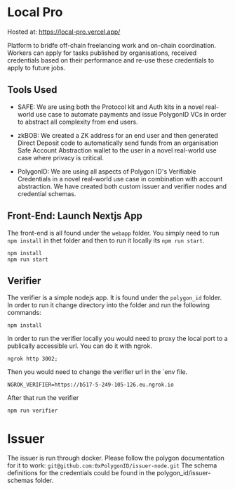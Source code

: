 # Local Pro
Hosted at: https://local-pro.vercel.app/

Platform to bridfe off-chain freelancing work and on-chain coordination. Workers can apply for tasks published by organisations, received credentials based on their performance and re-use these credentials to apply to future jobs.

## Tools Used
- SAFE: We are using both the Protocol kit and Auth kits in a novel real-world use case to automate payments and issue PolygonID VCs in order to abstract all complexity from end users.

- zkBOB: We created a ZK address for an end user and then generated Direct Deposit code to automatically send funds from an organisation Safe Account Abstraction wallet to the user in a novel real-world use case where privacy is critical.

- PolygonID: We are using all aspects of Polygon ID's Verifiable Credentials in a novel real-world use case in combination with account abstraction. We have created both custom issuer and verifier nodes and credential schemas.


## Front-End: Launch Nextjs App
The front-end is all found under the ```webapp``` folder.
You simply need to run ```npm install``` in thet folder and then to run it locally its ```npm run start```.
```
npm install
npm run start
```


## Verifier
The verifier is a simple nodejs app. It is found under the ```polygon_id``` folder.
In order to run it change directory into the folder and run the following commands:
```
npm install
```
In order to run the verifier locally you would need to proxy the local port to a publically accessible url.
You can do it with ngrok. 
```
ngrok http 3002;
```
Then you would need to change the verifier url in the `env file. 
```
NGROK_VERIFIER=https://b517-5-249-105-126.eu.ngrok.io
```
After that run the verifier
```
npm run verifier
```


# Issuer
The issuer is run through docker. Please follow the polygon documentation for it to work: `git@github.com:0xPolygonID/issuer-node.git`
The schema definitions for the credentials could be found in the polygon_id/issuer-schemas folder.
